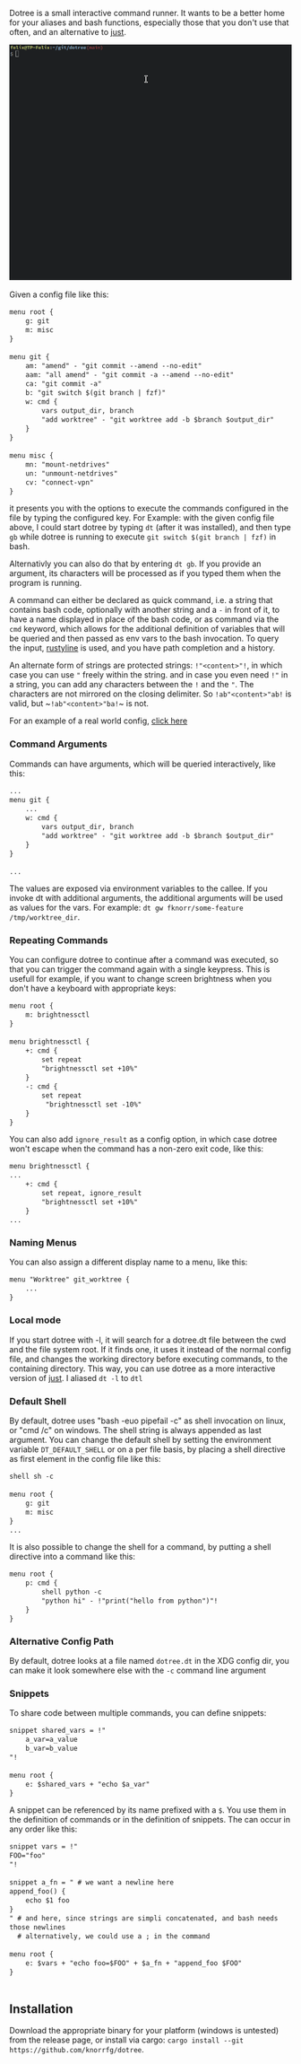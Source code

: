 Dotree is a small interactive command runner. It wants to be a better home for your
aliases and bash functions, especially those that you don't use that often, and an 
alternative to [just](https://github.com/casey/just).

![](./demo.gif)

Given a config file like this: 

```
menu root {
	g: git
	m: misc
}

menu git {
	am: "amend" - "git commit --amend --no-edit"
	aam: "all amend" - "git commit -a --amend --no-edit"
	ca: "git commit -a"
	b: "git switch $(git branch | fzf)"
	w: cmd {
		vars output_dir, branch
		"add worktree" - "git worktree add -b $branch $output_dir"
	}
}

menu misc {
	mn: "mount-netdrives"
	un: "unmount-netdrives"
	cv: "connect-vpn"
}
```

it presents you with the options to execute the commands configured in the file
by typing the configured key. For Example: with the given config file above, I could 
start dotree by typing `dt` (after it was installed), and then type `gb` while dotree is
running to execute `git switch $(git branch | fzf)` in bash. 

Alternativly you can also do that by entering `dt gb`. If you provide an argument, its
characters will be processed as if you typed them when the program is running.

A command can either be declared as quick command, i.e. a string that contains bash code,
optionally with another string and a `-` in front of it, to have a name displayed in place
of the bash code, or as command via the `cmd` keyword, which allows for the additional
definition of variables that will be queried and then passed as env vars to the bash invocation.
To query the input, [rustyline](https://github.com/kkawakam/rustyline) is used, and you have 
path completion and a history.

An alternate form of strings are protected strings: `!"<content>"!`, in which case you can use 
`"` freely within the string. and in case you even need `!"` in a string, you can add any
characters between the `!` and the `"`. The characters are not mirrored on the closing 
delimiter. So `!ab"<content>"ab!` is valid, but ~`!ab"<content>"ba!`~ is not.

For an example of a real world config, [click here](./example.dt)

### Command Arguments

Commands can have arguments, which will be queried interactively, like this:

```
...
menu git {
	...
	w: cmd {
		vars output_dir, branch
		"add worktree" - "git worktree add -b $branch $output_dir"
	}
}

...
```

The values are exposed via environment variables to the callee.
If you invoke dt with additional arguments, the additional arguments will be used as values
for the vars. For example: `dt gw fknorr/some-feature /tmp/worktree_dir`.

### Repeating Commands

You can configure dotree to continue after a command was executed, so that you can trigger 
the command again with a single keypress. This is usefull for example, if you want to 
change screen brightness when you don't have a keyboard with appropriate keys:

```
menu root {
	m: brightnessctl
}

menu brightnessctl {
	+: cmd {
		set repeat
		"brightnessctl set +10%"
	}
	-: cmd {
		set repeat
		 "brightnessctl set -10%"
	}
}
```

You can also add `ignore_result` as a config option, in which case dotree won't escape
when the command has a non-zero exit code, like this:

```
menu brightnessctl {
...
	+: cmd {
		set repeat, ignore_result
		"brightnessctl set +10%"
	}
...
```

### Naming Menus

You can also assign a different display name to a menu, like this:

```
menu "Worktree" git_worktree {
	...
}
```

### Local mode

If you start dotree with -l, it will search for a dotree.dt file between the cwd and the file
system root. If it finds one, it uses it instead of the normal config file, and changes the
working directory before executing commands, to the containing directory. This way, you can 
use dotree as a more interactive version of [just](https://github.com/casey/just). I aliased
`dt -l` to `dtl`

### Default Shell

By default, dotree uses "bash -euo pipefail -c" as shell invocation on linux, or "cmd /c" on 
windows. The shell string is always appended as last argument. You can change the default shell
by setting the environment variable `DT_DEFAULT_SHELL` or on a per file basis, by placing
a shell directive as first element in the config file like this:

```
shell sh -c

menu root {
	g: git
	m: misc
}
...
```

It is also possible to change the shell for a command, by putting a shell directive into a
command like this:

```
menu root {
	p: cmd {
		shell python -c
		"python hi" - !"print("hello from python")"!
	}
}
```

### Alternative Config Path

By default, dotree looks at a file named `dotree.dt` in the XDG config dir, you can make 
it look somewhere else with the `-c` command line argument

### Snippets 

To share code between multiple commands, you can define snippets:

```
snippet shared_vars = !"
	a_var=a_value
	b_var=b_value
"!

menu root {
	e: $shared_vars + "echo $a_var"
}
```

A snippet can be referenced by its name prefixed with a `$`. You use them in the definition
of commands or in the definition of snippets. The can occur in any order like this:

```
snippet vars = !"
FOO="foo"	
"!

snippet a_fn = " # we want a newline here
append_foo() { 
	echo $1 foo
}
" # and here, since strings are simpli concatenated, and bash needs those newlines
  # alternatively, we could use a ; in the command

menu root {
	e: $vars + "echo foo=$FOO" + $a_fn + "append_foo $FOO"
}
	
```

## Installation

Download the appropriate binary for your platform (windows is untested) from the release page, 
or install via cargo: `cargo install --git https://github.com/knorrfg/dotree`.
